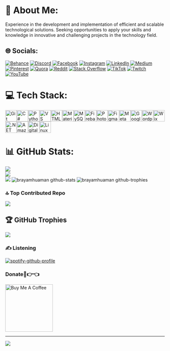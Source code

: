 # 💫 About Me:
Experience in the development and implementation of efficient and scalable technological solutions. Seeking opportunities to apply your skills and knowledge in innovative and challenging projects in the technology field.


## 🌐 Socials:
[![Behance](https://img.shields.io/badge/Behance-1769ff?logo=behance&logoColor=white)](https://behance.net/brayamhuaman) [![Discord](https://img.shields.io/badge/Discord-%237289DA.svg?logo=discord&logoColor=white)](https://discord.gg/brayamhuaman) [![Facebook](https://img.shields.io/badge/Facebook-%231877F2.svg?logo=Facebook&logoColor=white)](https://facebook.com/brayamhuamanpc) [![Instagram](https://img.shields.io/badge/Instagram-%23E4405F.svg?logo=Instagram&logoColor=white)](https://instagram.com/brayamhuaman) [![LinkedIn](https://img.shields.io/badge/LinkedIn-%230077B5.svg?logo=linkedin&logoColor=white)](https://linkedin.com/in/brayamhuaman) [![Medium](https://img.shields.io/badge/Medium-12100E?logo=medium&logoColor=white)](https://medium.com/@brayamhuaman) [![Pinterest](https://img.shields.io/badge/Pinterest-%23E60023.svg?logo=Pinterest&logoColor=white)](https://pinterest.com/brayamhuaman) [![Quora](https://img.shields.io/badge/Quora-%23B92B27.svg?logo=Quora&logoColor=white)](https://quora.com/profile/brayamhuaman) [![Reddit](https://img.shields.io/badge/Reddit-%23FF4500.svg?logo=Reddit&logoColor=white)](https://reddit.com/user/brayamhuaman) [![Stack Overflow](https://img.shields.io/badge/-Stackoverflow-FE7A16?logo=stack-overflow&logoColor=white)]([[https://stackoverflow.com/users/brayamhuaman](https://stackoverflow.com/users/21301662/brayam?tab=profile)](https://stackoverflow.com/users/21301662/brayam?tab=profile)) [![TikTok](https://img.shields.io/badge/TikTok-%23000000.svg?logo=TikTok&logoColor=white)](https://tiktok.com/@bassfeelings) [![Twitch](https://img.shields.io/badge/Twitch-%239146FF.svg?logo=Twitch&logoColor=white)](https://twitch.tv/pacoseeb)[![YouTube](https://img.shields.io/badge/YouTube-%23FF0000.svg?logo=YouTube&logoColor=white)](https://youtube.com/@brayamhuaman) 

# 💻 Tech Stack:

<p align="left">
<a href="https://git-scm.com/" target="_blank" rel="noreferrer"><img src="https://raw.githubusercontent.com/danielcranney/readme-generator/main/public/icons/skills/git-colored.svg" width="36" height="36" alt="Git" /></a><a href="https://docs.microsoft.com/en-us/dotnet/csharp/" target="_blank" rel="noreferrer"><img src="https://raw.githubusercontent.com/danielcranney/readme-generator/main/public/icons/skills/csharp-colored.svg" width="36" height="36" alt="C#" /></a><a href="https://www.python.org/" target="_blank" rel="noreferrer"><img src="https://raw.githubusercontent.com/danielcranney/readme-generator/main/public/icons/skills/python-colored.svg" width="36" height="36" alt="Python" /></a><a href="https://code.visualstudio.com/" target="_blank" rel="noreferrer"><img src="https://raw.githubusercontent.com/danielcranney/readme-generator/main/public/icons/skills/visualstudiocode.svg" width="36" height="36" alt="VS Code" /></a><a href="https://developer.mozilla.org/en-US/docs/Glossary/HTML5" target="_blank" rel="noreferrer"><img src="https://raw.githubusercontent.com/danielcranney/readme-generator/main/public/icons/skills/html5-colored.svg" width="36" height="36" alt="HTML5" /></a><a href="https://mui.com/" target="_blank" rel="noreferrer"><img src="https://raw.githubusercontent.com/danielcranney/readme-generator/main/public/icons/skills/materialui-colored.svg" width="36" height="36" alt="Material UI" /></a><a href="https://www.mysql.com/" target="_blank" rel="noreferrer"><img src="https://raw.githubusercontent.com/danielcranney/readme-generator/main/public/icons/skills/mysql-colored.svg" width="36" height="36" alt="MySQL" /></a><a href="https://firebase.google.com/" target="_blank" rel="noreferrer"><img src="https://raw.githubusercontent.com/danielcranney/readme-generator/main/public/icons/skills/firebase-colored.svg" width="36" height="36" alt="Firebase" /></a><a href="https://www.adobe.com/uk/products/photoshop.html" target="_blank" rel="noreferrer"><img src="https://raw.githubusercontent.com/danielcranney/readme-generator/main/public/icons/skills/photoshop-colored-dark.svg" width="36" height="36" alt="Photoshop" /></a><a href="https://www.figma.com/" target="_blank" rel="noreferrer"><img src="https://raw.githubusercontent.com/danielcranney/readme-generator/main/public/icons/skills/figma-colored.svg" width="36" height="36" alt="Figma" /></a><a href="https://metamask.io/" target="_blank" rel="noreferrer"><img src="https://raw.githubusercontent.com/danielcranney/readme-generator/main/public/icons/skills/metamask-colored.svg" width="36" height="36" alt="MetaMask" /></a><a href="https://cloud.google.com/" target="_blank" rel="noreferrer"><img src="https://raw.githubusercontent.com/danielcranney/readme-generator/main/public/icons/skills/googlecloud-colored.svg" width="36" height="36" alt="Google Cloud" /></a><a href="https://wordpress.com" target="_blank" rel="noreferrer"><img src="https://raw.githubusercontent.com/danielcranney/readme-generator/main/public/icons/skills/wordpress-colored.svg" width="36" height="36" alt="Wordpress" /></a><a href="https://wix.com" target="_blank" rel="noreferrer"><img src="https://raw.githubusercontent.com/danielcranney/readme-generator/main/public/icons/skills/wix-colored.svg" width="36" height="36" alt="Wix" /></a><a href="https://dotnet.microsoft.com/en-us/" target="_blank" rel="noreferrer"><img src="https://raw.githubusercontent.com/danielcranney/readme-generator/main/public/icons/skills/dot-net-colored.svg" width="36" height="36" alt=".NET" /></a><a href="https://aws.amazon.com" target="_blank" rel="noreferrer"><img src="https://raw.githubusercontent.com/danielcranney/readme-generator/main/public/icons/skills/aws-colored-dark.svg" width="36" height="36" alt="Amazon Web Services" /></a><a href="https://www.digitalocean.com" target="_blank" rel="noreferrer"><img src="https://raw.githubusercontent.com/danielcranney/readme-generator/main/public/icons/skills/digitalocean-colored.svg" width="36" height="36" alt="Digital Ocean" /></a><a href="https://www.linux.org" target="_blank" rel="noreferrer"><img src="https://raw.githubusercontent.com/danielcranney/readme-generator/main/public/icons/skills/linux-colored.svg" width="36" height="36" alt="Linux" /></a>
</p>

# 📊 GitHub Stats:
![](https://github-readme-stats.vercel.app/api?username=brayamhuaman&theme=swift&hide_border=false&include_all_commits=true&count_private=true)<br/>
![](https://github-readme-streak-stats.herokuapp.com/?user=brayamhuaman&theme=swift&hide_border=false)<br/>
![](https://github-readme-stats.vercel.app/api/top-langs/?username=brayamhuaman&theme=swift&hide_border=false&include_all_commits=true&count_private=true&layout=compact)
![brayamhuaman github-stats](https://stats.dooboo.io/api/github-stats-advanced?login=brayamhuaman)
![brayamhuaman github-trophies](https://stats.dooboo.io/api/github-trophies?login=brayamhuaman)


### 🔝 Top Contributed Repo
![](https://github-contributor-stats.vercel.app/api?username=brayamhuaman&limit=5&theme=juicyfresh&combine_all_yearly_contributions=true)

## 🏆 GitHub Trophies
![](https://github-profile-trophy.vercel.app/?username=brayamhuaman&theme=no-bg=true&margin-w=4)


### ✍️ Listening
[![spotify-github-profile](https://spotify-github-profile.vercel.app/api/view?uid=ouczu6qaurqazci613v5wzw8a&cover_image=true&theme=default&show_offline=false&background_color=121212&bar_color=53b14f&bar_color_cover=false)](https://spotify-github-profile.vercel.app/api/view?uid=ouczu6qaurqazci613v5wzw8a&redirect=true)

### Donate🥺👉👈
<a href="https://www.buymeacoffee.com/brayamhuaman" target="_blank"><img src="https://cdn.buymeacoffee.com/buttons/v2/default-red.png" alt="Buy Me A Coffee" width="150" ></a>




---
[![](https://visitcount.itsvg.in/api?id=brayamhuaman&icon=0&color=12)](https://visitcount.itsvg.in)

<!-- Proudly created with GPRM ( https://gprm.itsvg.in ) -->




